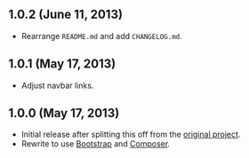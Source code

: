 ## 1.0.2 (June 11, 2013)
- Rearrange `README.md` and add `CHANGELOG.md`.

## 1.0.1 (May 17, 2013)
- Adjust navbar links.

## 1.0.0 (May 17, 2013)
- Initial release after splitting this off from the [original project](https://github.com/ticketevolution/ticketevolution-php).
- Rewrite to use [Bootstrap](http://twitter.github.io/bootstrap/) and [Composer](http://getcomposer.org/).
